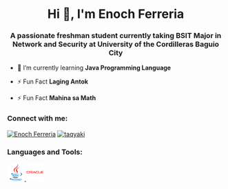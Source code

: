 <h1 align="center">Hi 👋, I'm Enoch Ferreria</h1>
<h3 align="center">A passionate freshman student currently taking BSIT Major in Network and Security at University of the Cordilleras Baguio City</h3>

- 🌱 I’m currently learning **Java Programming Language**

- ⚡ Fun Fact **Laging Antok**
- ⚡ Fun Fact **Mahina sa Math**

<h3 align="left">Connect with me:</h3>
<p align="left">
<a href="https://fb.com/enoch ferreria" target="blank"><img align="center" src="https://raw.githubusercontent.com/rahuldkjain/github-profile-readme-generator/master/src/images/icons/Social/facebook.svg" alt="Enoch Ferreria" height="30" width="40" /></a>
<a href="https://instagram.com/taqyaki" target="blank"><img align="center" src="https://raw.githubusercontent.com/rahuldkjain/github-profile-readme-generator/master/src/images/icons/Social/instagram.svg" alt="taqyaki" height="30" width="40" /></a>
</p>

<h3 align="left">Languages and Tools:</h3>
<p align="left"> <a href="https://www.java.com" target="_blank" rel="noreferrer"> <img src="https://raw.githubusercontent.com/devicons/devicon/master/icons/java/java-original.svg" alt="java" width="40" height="40"/> </a> <a href="https://www.oracle.com/" target="_blank" rel="noreferrer"> <img src="https://raw.githubusercontent.com/devicons/devicon/master/icons/oracle/oracle-original.svg" alt="oracle" width="40" height="40"/> </a> </p>


<!---
codeni3n0ch/codeni3n0ch is a ✨ special ✨ repository because its `README.md` (this file) appears on your GitHub profile.
You can click the Preview link to take a look at your changes.
--->

